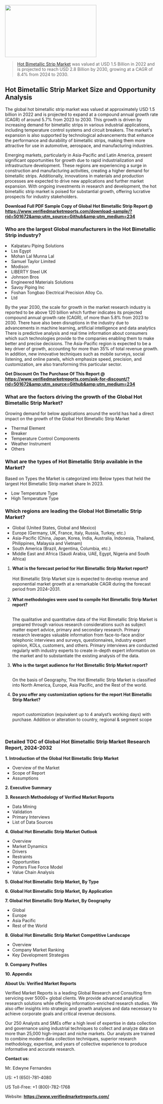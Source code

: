
<img src="https://ffe5etoiles.com/wp-content/uploads/2024/12/MST1-300x171.png" alt="" width="300" height="171" class="alignnone size-medium wp-image-20088" /><blockquote><p><p><a href="https://www.verifiedmarketreports.com/download-sample/?rid=501672&utm_source=Github&utm_medium=234" target="_blank">Hot Bimetallic Strip Market</a> was valued at USD 1.5 Billion in 2022 and is projected to reach USD 2.8 Billion by 2030, growing at a CAGR of 8.4% from 2024 to 2030.</p></blockquote><p><h2>Hot Bimetallic Strip Market Size and Opportunity Analysis</h2><p>The global hot bimetallic strip market was valued at approximately USD 1.5 billion in 2022 and is projected to expand at a compound annual growth rate (CAGR) of around 5.7% from 2023 to 2030. This growth is driven by increasing demand for bimetallic strips in various industrial applications, including temperature control systems and circuit breakers. The market's expansion is also supported by technological advancements that enhance the performance and durability of bimetallic strips, making them more attractive for use in automotive, aerospace, and manufacturing industries.</p><p>Emerging markets, particularly in Asia-Pacific and Latin America, present significant opportunities for growth due to rapid industrialization and infrastructure development. These regions are experiencing a surge in construction and manufacturing activities, creating a higher demand for bimetallic strips. Additionally, innovations in materials and production processes are expected to drive new applications and further market expansion. With ongoing investments in research and development, the hot bimetallic strip market is poised for substantial growth, offering lucrative prospects for industry stakeholders.</p></p><p class=""><strong>Download Full PDF Sample Copy of Global Hot Bimetallic Strip Report @ <a href="https://www.verifiedmarketreports.com/download-sample/?rid=501672&amp;utm_source=Github&amp;utm_medium=234" target="_blank">https://www.verifiedmarketreports.com/download-sample/?rid=501672&amp;utm_source=Github&amp;utm_medium=234</a></strong></p><h3 id="" class="">Who are the largest Global manufacturers in the Hot Bimetallic Strip industry?</h3><p><li>Kalpataru Piping Solutions</li><li> Lss Egypt</li><li> Mohan Lal Munna Lal</li><li> Samuel Taylor Limited</li><li> Modison</li><li> LIBERTY Steel UK</li><li> Johnson Bros</li><li> Engineered Materials Solutions</li><li> Savoy Piping Inc</li><li> Foshan Tongbao Electrical Precision Alloy Co.</li><li> Ltd</li></p><div class=""><div class="" dir="" data-message-author-role="" data-message-id="" data-message-model-slug=""><div class=""><div class=""><div class=""><div class="" dir="" data-message-author-role="" data-message-id="" data-message-model-slug=""><div class=""><div class=""><p>By the year 2030, the scale for growth in the market research industry is reported to be above 120 billion which further indicates its projected compound annual growth rate (CAGR), of more than 5.8% from 2023 to 2030. There have also been disruptions in the industry due to advancements in machine learning, artificial intelligence and data analytics There is predictive analysis and real time information about consumers which such technologies provide to the companies enabling them to make better and precise decisions. The Asia-Pacific region is expected to be a key driver of growth, accounting for more than 35% of total revenue growth. In addition, new innovative techniques such as mobile surveys, social listening, and online panels, which emphasize speed, precision, and customization, are also transforming this particular sector.</p><p><strong>Get Discount On The Purchase Of This Report @&nbsp; <a href="https://www.verifiedmarketreports.com/ask-for-discount/?rid=501672&amp;utm_source=Github&amp;utm_medium=234" target="_blank">https://www.verifiedmarketreports.com/ask-for-discount/?rid=501672&amp;utm_source=Github&amp;utm_medium=234</a></strong></p></div></div></div></div></div></div></div></div><h3 id="" class="">What are the factors driving the growth of the Global Hot Bimetallic Strip Market?</h3><p id="" class="">Growing demand for below applications around the world has had a direct impact on the growth of the Global Hot Bimetallic Strip Market</p><p id="" class=""><li>Thermal Element</li><li> Breaker</li><li> Temperature Control Components</li><li> Weather Instrument</li><li> Others</li></p><h3 id="" class="">What are the types of Hot Bimetallic Strip available in the Market?</h3><p id="" class="">Based on Types the Market is categorized into Below types that held the largest Hot Bimetallic Strip market share In 2023.</p><p id="" class=""><li>Low Temperature Type</li><li> High Temperature Type</li></p><h3 id="" class="">Which regions are leading the Global Hot Bimetallic Strip Market?</h3><ul><li>Global (United States, Global and Mexico)</li><li>Europe (Germany, UK, France, Italy, Russia, Turkey, etc.)</li><li>Asia-Pacific (China, Japan, Korea, India, Australia, Indonesia, Thailand, Philippines, Malaysia and Vietnam)</li><li>South America (Brazil, Argentina, Columbia, etc.)</li><li>Middle East and Africa (Saudi Arabia, UAE, Egypt, Nigeria and South Africa)</li></ul><p><ol><li><strong>What is the forecast period for Hot Bimetallic Strip Market report?<br /></strong><br /><span data-sheets-root="1" data-sheets-value="{&quot;1&quot;:2,&quot;2&quot;:&quot;XXXX size is expected to develop revenue and exponential market growth at a remarkable CAGR during the forecast period from 2024&ndash;2030.&quot;}" data-sheets-userformat="{&quot;2&quot;:12674,&quot;4&quot;:{&quot;1&quot;:2,&quot;2&quot;:16776960},&quot;10&quot;:2,&quot;11&quot;:0,&quot;15&quot;:&quot;Arial&quot;,&quot;16&quot;:12}">Hot Bimetallic Strip Market size is expected to develop revenue and exponential market growth at a remarkable CAGR during the forecast period from 2024&ndash;2031.</span><br /><br /></li><li><strong>What methodologies were used to compile Hot Bimetallic Strip Market report?<br /><br /></strong><p>The qualitative and quantitative data of the&nbsp;Hot Bimetallic Strip Market is prepared through various research considerations such as subject matter expert advice, primary and secondary research. Primary research leverages valuable information from face-to-face and/or telephonic interviews and surveys, questionnaires, industry expert opinion, KOLs, customers, and others. Primary interviews are conducted regularly with industry experts to create in-depth expert information on the market and to substantiate the existing analysis of the data.&nbsp;</p></li><li><strong>Who is the target audience for Hot Bimetallic Strip Market report?<br /><br /></strong><p>On the basis of Geography, The&nbsp;Hot Bimetallic Strip Market is classified into North America, Europe, Asia Pacific, and the Rest of the world.</p></li><li><strong>Do you offer any customization options for the report Hot Bimetallic Strip Market?<br /><br /></strong><p>report customization (equivalent up to 4 analyst&rsquo;s working days) with purchase. Addition or alteration to country, regional &amp; segment scope</p><p>&nbsp;</p></li></ol></p><h3 id="" class="">Detailed TOC of Global Hot Bimetallic Strip Market Research Report, 2024-2032</h3><p id="" class=""><strong>1. Introduction of the Global Hot Bimetallic Strip Market</strong></p><ul><li>Overview of the Market</li><li>Scope of Report</li><li>Assumptions</li></ul><p id="" class=""><strong>2. Executive Summary</strong></p><p id="" class=""><strong>3. Research Methodology of&nbsp;Verified Market Reports</strong></p><ul><li>Data Mining</li><li>Validation</li><li>Primary Interviews</li><li>List of Data Sources</li></ul><p id="" class=""><strong>4. Global Hot Bimetallic Strip Market Outlook</strong></p><ul><li>Overview</li><li>Market Dynamics</li><li>Drivers</li><li>Restraints</li><li>Opportunities</li><li>Porters Five Force Model</li><li>Value Chain Analysis</li></ul><p id="" class=""><strong>5. Global Hot Bimetallic Strip Market, By&nbsp;Type</strong></p><p id="" class=""><strong>6. Global Hot Bimetallic Strip Market, By Application</strong></p><p id="" class=""><strong>7. Global Hot Bimetallic Strip Market, By Geography</strong></p><ul><li>Global</li><li>Europe</li><li>Asia Pacific</li><li>Rest of the World</li></ul><p id="" class=""><strong>8. Global Hot Bimetallic Strip Market Competitive Landscape</strong></p><ul><li>Overview</li><li>Company Market Ranking</li><li>Key Development Strategies</li></ul><p id="" class=""><strong>9. Company Profiles</strong></p><p id="" class=""><strong>10. Appendix</strong></p><p id="" class=""><strong>About Us: Verified Market Reports</strong></p><p id="" class="">Verified Market Reports is a leading Global Research and Consulting firm servicing over 5000+ global clients. We provide advanced analytical research solutions while offering information-enriched research studies. We also offer insights into strategic and growth analyses and data necessary to achieve corporate goals and critical revenue decisions.</p><p id="" class="">Our 250 Analysts and SMEs offer a high level of expertise in data collection and governance using industrial techniques to collect and analyze data on more than 25,000 high-impact and niche markets. Our analysts are trained to combine modern data collection techniques, superior research methodology, expertise, and years of collective experience to produce informative and accurate research.</p><p id="" class=""><strong>Contact us:</strong></p><p id="" class="">Mr. Edwyne Fernandes</p><p id="" class="">US: +1 (650)-781-4080</p><p id="" class="">US Toll-Free: +1 (800)-782-1768</p><p id="" class="">Website: <a target="" data-test-app-aware-link=""><strong>https://www.verifiedmarketreports.com/</strong></a></p>
